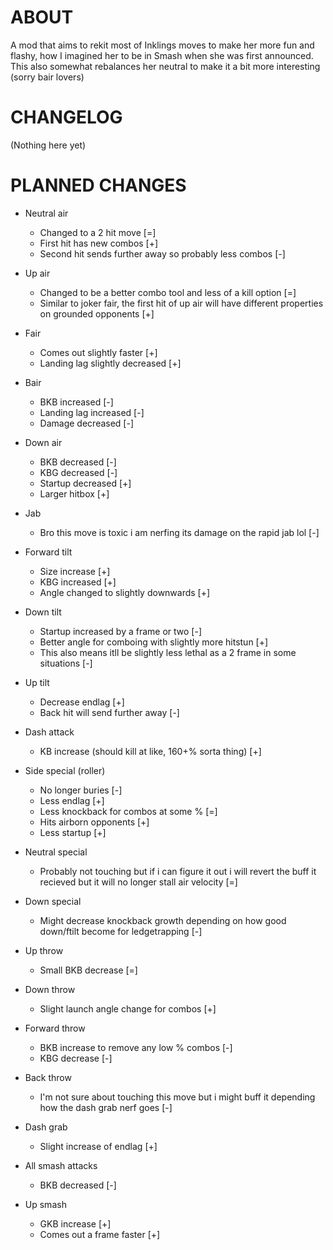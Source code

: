 # ABOUT

A mod that aims to rekit most of Inklings moves to make her more fun and flashy, how I imagined her to be in Smash when she was first announced. This also somewhat rebalances her neutral to make it a bit more interesting (sorry bair lovers)

# CHANGELOG

(Nothing here yet)

# PLANNED CHANGES

- Neutral air 
    - Changed to a 2 hit move [=]
    - First hit has new combos [+]
    - Second hit sends further away so probably less combos [-]

- Up air 
    - Changed to be a better combo tool and less of a kill option [=]
    - Similar to joker fair, the first hit of up air will have different properties on grounded opponents [+]

- Fair
    - Comes out slightly faster [+]
    - Landing lag slightly decreased [+]

- Bair 
    - BKB increased [-]
    - Landing lag increased [-]
    - Damage decreased [-]

- Down air
    - BKB decreased [-]
    - KBG decreased [-]
    - Startup decreased [+]
    - Larger hitbox [+]

- Jab
    - Bro this move is toxic i am nerfing its damage on the rapid jab lol [-]

- Forward tilt
    - Size increase [+]
    - KBG increased [+]
    - Angle changed to slightly downwards [+]

- Down tilt
    - Startup increased by a frame or two [-]
    - Better angle for comboing with slightly more hitstun [+]
    - This also means itll be slightly less lethal as a 2 frame in some situations [-]

- Up tilt
    - Decrease endlag [+]
    - Back hit will send further away [-]

- Dash attack
    - KB increase (should kill at like, 160+% sorta thing) [+]

- Side special (roller)
    - No longer buries [-]
    - Less endlag [+]
    - Less knockback for combos at some % [=]
    - Hits airborn opponents [+]
    - Less startup [+]

- Neutral special
    - Probably not touching but if i can figure it out i will revert the buff it recieved but it will no longer stall air velocity [=]

- Down special
    - Might decrease knockback growth depending on how good down/ftilt become for ledgetrapping [-]

- Up throw
    - Small BKB decrease [=]

- Down throw
    - Slight launch angle change for combos [+]

- Forward throw
    - BKB increase to remove any low % combos [-]
    - KBG decrease [-]

- Back throw
    - I'm not sure about touching this move but i might buff it depending how the dash grab nerf goes [-]

- Dash grab
    - Slight increase of endlag [+]

- All smash attacks
    - BKB decreased [-]

- Up smash
    - GKB increase [+]
    - Comes out a frame faster [+]
